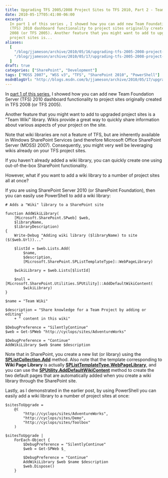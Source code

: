 ```yaml
---
title: Upgrading TFS 2005/2008 Project Sites to TFS 2010, Part 2 - Team Wiki
date: 2010-05-17T05:41:00-06:00
excerpt:
  In part 1 of this series , I showed how you can add new Team Foundation Server
  (TFS) 2010 dashboard functionality to project sites originally created in TFS
  2008 (or TFS 2005). Another feature that you might want to add to upgraded
  project sites is...
aliases:
  [
    "/blog/jjameson/archive/2010/05/16/upgrading-tfs-2005-2008-project-sites-to-tfs-2010-part-2-team-wiki.aspx",
    "/blog/jjameson/archive/2010/05/17/upgrading-tfs-2005-2008-project-sites-to-tfs-2010-part-2-team-wiki.aspx",
  ]
draft: true
categories: ["SharePoint", "Development"]
tags: ["MOSS 2007", "WSS v3", "TFS", "SharePoint 2010", "PowerShell"]
msdnBlogUrl: "http://blogs.msdn.com/b/jjameson/archive/2010/05/17/upgrading-tfs-2005-2008-project-sites-to-tfs-2010-part-2-team-wiki.aspx"
---
```


In
[part 1 of this series](/blog/jjameson/2010/05/14/upgrading-tfs-2005-2008-project-sites-to-tfs-2010-part-1-agile-dashboard-features),
I showed how you can add new Team Foundation Server (TFS) 2010 dashboard
functionality to project sites originally created in TFS 2008 (or TFS 2005).

Another feature that you might want to add to upgraded project sites is a "Team
Wiki" library. Wikis provide a great way to quickly share information about
various aspects of your project on the site.

Note that wiki libraries are not a feature of TFS, but are inherently available
in Windows SharePoint Services (and therefore Microsoft Office SharePoint Server
(MOSS) 2007). Consequently, you might very well be leveraging wikis already on
your TFS project sites.

If you haven't already added a wiki library, you can quickly create one using
out-of-the-box SharePoint functionality.

However, what if you want to add a wiki library to a number of project sites all
at once?

If you are using SharePoint Server 2010 (or SharePoint Foundation), then you can
easily use PowerShell to add a wiki library:

```
# Adds a "Wiki" library to a SharePoint site

function AddWikiLibrary(
    [Microsoft.SharePoint.SPweb] $web,
    $libraryName,
    $libraryDescription)
{
    Write-Debug "Adding wiki library ($libraryName) to site ($($web.Url))..."

    $listId = $web.Lists.Add(
        $name,
        $description,
        [Microsoft.SharePoint.SPListTemplateType]::WebPageLibrary)

    $wikiLibrary = $web.Lists[$listId]

    $null = [Microsoft.SharePoint.Utilities.SPUtility]::AddDefaultWikiContent(
        $wikiLibrary)
}

$name = "Team Wiki"

$description = "Share knowledge for a Team Project by adding or editing" `
    + " content in this wiki"

$DebugPreference = "SilentlyContinue"
$web = Get-SPWeb "http://cyclops/sites/AdventureWorks"

$DebugPreference = "Continue"
AddWikiLibrary $web $name $description
```

Note that in SharePoint, you create a new list (or library) using the
**[SPListCollection.Add](http://msdn.microsoft.com/en-us/library/microsoft.sharepoint.splistcollection.add.aspx)**
method. Also note that the template corresponding to **Wiki Page Library** is
actually
**[SPListTemplateType.WebPageLibrary](http://msdn.microsoft.com/en-us/library/microsoft.sharepoint.splisttemplatetype.aspx)**,
and you can use the
**[SPUtility.AddDefaultWikiContent](http://msdn.microsoft.com/en-us/library/microsoft.sharepoint.utilities.sputility.adddefaultwikicontent.aspx)**
method to create the two default pages that are automatically added when you
create a wiki library through the SharePoint site.

Lastly, as I demonstrated in the earlier post, by using PowerShell you can
easily add a wiki library to a number of project sites at once:

```
$sitesToUpgrade =
    @(
        "http://cyclops/sites/AdventureWorks",
        "http://cyclops/sites/Demo",
        "http://cyclops/sites/Toolbox"
    )

$sitesToUpgrade |
    ForEach-Object {
        $DebugPreference = "SilentlyContinue"
        $web = Get-SPWeb $_

        $DebugPreference = "Continue"
        AddWikiLibrary $web $name $description
        $web.Dispose()
    }
```
